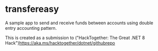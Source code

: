 # transfereasy
A sample app to send and receive funds between accounts using double entry accounting pattern.

This is created as a submission to ("HackTogether: The Great .NET 8 Hack")<https://aka.ms/hacktogether/dotnet/githubrepo>
